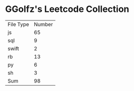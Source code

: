 # GGolfz's Leetcode Collection

<table><tr><td>File Type</td><td>Number</td></tr><tr><td>js</td><td>65</td></tr><tr><td>sql</td><td>9</td></tr><tr><td>swift</td><td>2</td></tr><tr><td>rb</td><td>13</td></tr><tr><td>py</td><td>6</td></tr><tr><td>sh</td><td>3</td></tr><tr><td>Sum</td><td>98</td></tr></table>